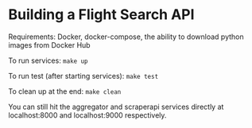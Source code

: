 # Building a Flight Search API
Requirements: Docker, docker-compose, the ability to download python images from Docker Hub

To run services:
`make up`

To run test (after starting services):
`make test`

To clean up at the end:
`make clean`

You can still hit the aggregator and scraperapi services directly at localhost:8000 and localhost:9000 respectively.




